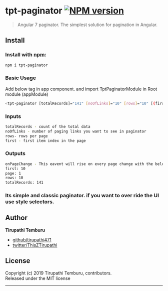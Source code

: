 # tpt-paginator [![NPM version](https://badge.fury.io/js/tpt-paginator.svg)](http://badge.fury.io/js/tpt-paginator)

>Angular 7 paginator.
> The simplest solution for pagination in Angular.

## Install
### Install with [npm](npmjs.org):

```bash
npm i tpt-paginator
```

### Basic Usage

Add  below tag in app component. and import TptPaginatorModule in Root module (appModule)
```bash
<tpt-paginator [totalRecords]="141" [noOfLinks]="10" [rows]="10" [(first)]="first" (onPageChange)="onPageChange($event)"></tpt-paginator>
```
### Inputs
```bash
totalRecords - count of the total data
noOfLinks - number of paging links you want to see in paginator 
rows- rows per page
first - first item index in the page
```
### Outputs
```bash
onPageChange - This eavent will rise on every page change with the below information 
first: 10
page: 1
rows: 10
totalRecords: 141
```
### Its simple and classic paginator. if you want to over ride the UI use style selectors.
## Author

**Tirupathi Temburu**
 
+ [github/tirupathi471](https://github.com/tirupathi471)
+ [twitter/ThisZTirupathi](http://twitter.com/ThisZTirupathi) 

## License
Copyright (c) 2019 Tirupathi Temburu, contributors.  
Released under the MIT license

***
